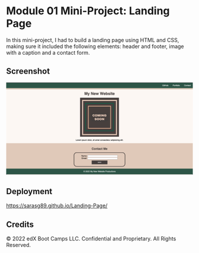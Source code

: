 # Module 01 Mini-Project: Landing Page

In this mini-project, I had to build a landing page using HTML and CSS, making sure it included the following elements: header and footer, image with a caption and a contact form.

## Screenshot

![](./assets/images/deployed-app.png)

## Deployment

https://sarasg89.github.io/Landing-Page/

## Credits

© 2022 edX Boot Camps LLC. Confidential and Proprietary. All Rights Reserved.
